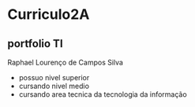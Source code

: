 # Curriculo2A
## portfolio TI
Raphael Lourenço de Campos Silva 
* possuo nivel superior
* cursando nivel medio 
* cursando area tecnica da tecnologia da informação 
